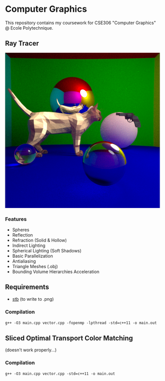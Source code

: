 # Computer Graphics
This repository contains my coursework for CSE306 "Computer Graphics" @ Ecole Polytechnique.

## Ray Tracer

![Sample Render](https://raw.githubusercontent.com/joshuapjacob/computer-graphics/main/Ray%20Tracer/renders/final.png)
### Features

- Spheres
- Reflection
- Refraction (Solid & Hollow)
- Indirect Lighting
- Spherical Lighting (Soft Shadows)
- Basic Parallelization
- Antialiasing
- Triangle Meshes (.obj)
- Bounding Volume Hierarchies Acceleration

## Requirements
- [stb](https://github.com/nothings/stb) (to write to .png)

### Compilation

```g++ -O3 main.cpp vector.cpp -fopenmp -lpthread -std=c++11 -o main.out```

## Sliced Optimal Transport Color Matching
(doesn't work properly...)

### Compilation

```g++ -O3 main.cpp vector.cpp -std=c++11 -o main.out```
